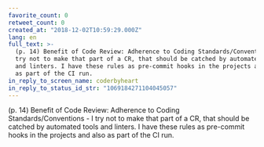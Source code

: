 ```yaml
---
favorite_count: 0
retweet_count: 0
created_at: "2018-12-02T10:59:29.000Z"
lang: en
full_text: >-
  (p. 14) Benefit of Code Review: Adherence to Coding Standards/Conventions - I
  try not to make that part of a CR, that should be catched by automated tools
  and linters. I have these rules as pre-commit hooks in the projects and also
  as part of the CI run.
in_reply_to_screen_name: coderbyheart
in_reply_to_status_id_str: "1069184271104045057"
---
```


(p. 14) Benefit of Code Review: Adherence to Coding Standards/Conventions - I
try not to make that part of a CR, that should be catched by automated tools and
linters. I have these rules as pre-commit hooks in the projects and also as part
of the CI run.
